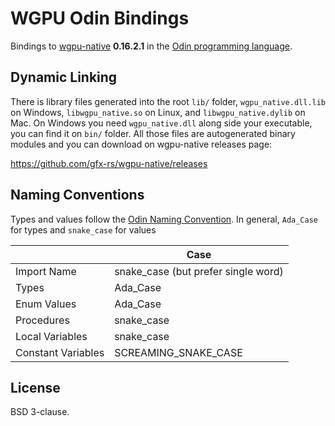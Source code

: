 # WGPU Odin Bindings

Bindings to [wgpu-native](https://github.com/gfx-rs/wgpu-native) **0.16.2.1** in the [Odin programming language](https://odin-lang.org/).

## Dynamic Linking

There is library files generated into the root `lib/` folder, `wgpu_native.dll.lib` on Windows, `libwgpu_native.so` on Linux, and `libwgpu_native.dylib` on Mac. On Windows you need `wgpu_native.dll` along side your executable, you can find it on `bin/` folder. All those files are autogenerated binary modules and you can download on wgpu-native releases page:

<https://github.com/gfx-rs/wgpu-native/releases>

## Naming Conventions

Types and values follow the [Odin Naming Convention](https://github.com/odin-lang/Odin/wiki/Naming-Convention). In general, `Ada_Case` for types and `snake_case` for values

|                    | Case                                |
| ------------------ | ----------------------------------- |
| Import Name        | snake_case (but prefer single word) |
| Types              | Ada_Case                            |
| Enum Values        | Ada_Case                            |
| Procedures         | snake_case                          |
| Local Variables    | snake_case                          |
| Constant Variables | SCREAMING_SNAKE_CASE                |

## License

BSD 3-clause.
